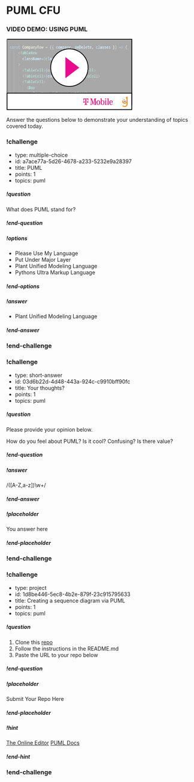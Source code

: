 # PUML CFU

### VIDEO DEMO: USING PUML
[![](video-player.png)](https://drive.google.com/file/d/1bgXy5kkii0BWtEdNZ3OMGEMQSl-vq-Ay/view?usp=sharing)

Answer the questions below to demonstrate your understanding of topics covered today.

<!--BEGIN CHALLENGE-->

### !challenge

* type: multiple-choice
* id: a7ace77a-5d26-4678-a233-5232e9a28397
* title: PUML
* points: 1
* topics: puml

##### !question

What does PUML stand for?

##### !end-question

##### !options

* Please Use My Language 
* Put Under Major Layer
* Plant Unified Modeling Language 
* Pythons Ultra Markup Language

##### !end-options

##### !answer

* Plant Unified Modeling Language 

##### !end-answer

### !end-challenge

<!--END CHALLENGE-->

<!--BEGIN CHALLENGE-->

### !challenge

* type: short-answer
* id: 03d6b22d-4d48-443a-924c-c9910bff90fc
* title: Your thoughts?
* points: 1
* topics: puml

##### !question
Please provide your opinion below.

How do you feel about PUML? 
Is it cool? 
Confusing? 
Is there value?

##### !end-question

##### !answer

/([A-Z,a-z])\w+/

##### !end-answer

##### !placeholder

You answer here

##### !end-placeholder

### !end-challenge

<!--END CHALLENGE-->

<!--BEGIN CHALLENGE-->

### !challenge

* type: project
* id: 1d8be446-5ec8-4b2e-879f-23c915795633
* title: Creating a sequence diagram via PUML
* points: 1
* topics: puml

##### !question

1. Clone this [repo](https://gitlab.com/tmobile/workforce-transformation/onboarding-bootcamps/cohort-2/puml-exercise)
2. Follow the instructions in the README.md
5. Paste the URL to your repo below

##### !end-question

##### !placeholder

Submit Your Repo Here

##### !end-placeholder

##### !hint
[The Online Editor](http://www.plantuml.com/plantuml/umla/)
[PUML Docs](https://plantuml.com/)
##### !end-hint

### !end-challenge

<!--END CHALLENGE-->
